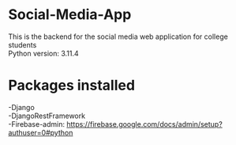 # Social-Media-App
This is the backend for the social media web application for college students <br>
Python version: 3.11.4 <br>
# Packages installed  
-Django  
-DjangoRestFramework  
-Firebase-admin: https://firebase.google.com/docs/admin/setup?authuser=0#python  
